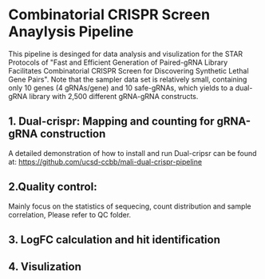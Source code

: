 # Combinatorial CRISPR Screen Anaylysis Pipeline
This pipeline is desinged for data analysis and visulization for the STAR Protocols of "Fast and Efficient Generation of Paired-gRNA Library Facilitates Combinatorial CRISPR Screen for Discovering Synthetic Lethal Gene Pairs".
Note that the sampler data set is relatively small, containing only 10 genes (4 gRNAs/gene) and 10 safe-gRNAs, which yields to a dual-gRNA library with 2,500 different gRNA-gRNA constructs. 

## 1. Dual-crispr: Mapping and counting for gRNA-gRNA construction
A detailed demonstration of how to install and run Dual-cripsr can be found at: 
https://github.com/ucsd-ccbb/mali-dual-crispr-pipeline 

## 2.Quality control:
Mainly focus on the statistics of sequecing, count distribution and sample correlation, 
Please refer to QC folder.

## 3. LogFC calculation and hit identification

## 4. Visulization
